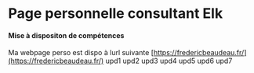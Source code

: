 # Page personnelle consultant Elk
#### Mise à dispositon de compétences

Ma webpage perso est dispo à lurl suivante  [https://fredericbeaudeau.fr/](https://fredericbeaudeau.fr/)
upd1
upd2
upd3
upd4
upd5
upd6
upd7